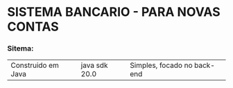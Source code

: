 <h1>SISTEMA BANCARIO - PARA NOVAS CONTAS</h1>

<h3>Sitema: </h3> 
<table>
    <tr>
      <td>
        Construido em Java
      </td>
        <td>
        java sdk 20.0
      </td>
         <td>
        Simples, focado no back-end
      </td>
    </tr>
</table>
